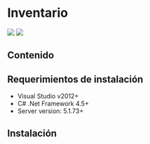 # Inventario
![](http://img.shields.io/badge/stability-experimental-orange.svg?style=flat)
![](http://img.shields.io/badge/.NET%20Framework-4.5+-58839F.svg?style=flat)


## Contenido 

## Requerimientos de instalación
 - Visual Studio v2012+
 - C# .Net Framework 4.5+
 - Server version: 5.1.73+

## Instalación
